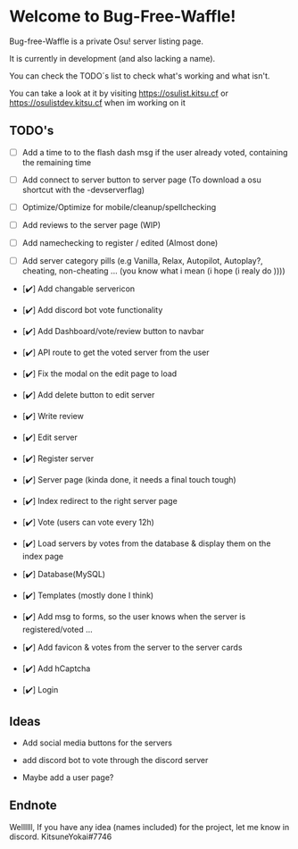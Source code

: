 # Welcome to Bug-Free-Waffle!

Bug-free-Waffle is a private Osu! server listing page.

It is currently in development (and also lacking a name).

You can check the TODO´s list to check what's working and what isn't.

You can take a look at it by visiting https://osulist.kitsu.cf or https://osulistdev.kitsu.cf when im working on it

## TODO's

- [ ] Add a time to to the flash dash msg if the user already voted, containing the remaining time

- [ ] Add connect to server button to server page (To download a osu shortcut with the -devserverflag)

- [ ] Optimize/Optimize for mobile/cleanup/spellchecking

- [ ] Add reviews to the server page (WIP)

- [ ] Add namechecking to register / edited (Almost done)

- [ ] Add server category pills (e.g Vanilla, Relax, Autopilot, Autoplay?, cheating, non-cheating ... (you know what i mean (i hope (i realy do ))))

- [✔️] Add changable servericon

- [✔️] Add discord bot vote functionality

- [✔️] Add Dashboard/vote/review button to navbar

- [✔️] API route to get the voted server from the user

- [✔️] Fix the modal on the edit page to load

- [✔️] Add delete button to edit server

- [✔️] Write review

- [✔️] Edit server

- [✔️] Register server

- [✔️] Server page (kinda done, it needs a final touch tough)

- [✔️] Index redirect to the right server page

- [✔️] Vote (users can vote every 12h)

- [✔️] Load servers by votes from the database & display them on the index page

- [✔️] Database(MySQL)

- [✔️] Templates (mostly done I think)

- [✔️] Add msg to forms, so the user knows when the server is registered/voted ...

- [✔️] Add favicon & votes from the server to the server cards

- [✔️] Add hCaptcha

- [✔️] Login

## Ideas

- Add social media buttons for the servers

- add discord bot to vote through the discord server

- Maybe add a user page?

## Endnote

Wellllll,
If you have any idea (names included) for the project, let me know in discord. KitsuneYokai#7746
